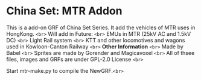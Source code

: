 # China Set: MTR Addon

This is a add-on GRF of China Set Series. It add the vehicles of MTR uses in HongKong. `<br>`
Will add in Future: `<br>`
	EMUs in MTR (25kV AC and 1.5kV DC) `<br>`
	Light Rail system `<br>`
	KTT and other locomotives and wagons used in Kowloon-Canton Railway `<br>`
**Other Information** `<br>`
Made by Babel  `<br>`
Sprites are made by Gorender and Magicavoxel `<br>`
All of thsee files, images and GRFs are under GPL-2.0 License `<br>`

Start mtr-make.py to compile the NewGRF.`<br>`
